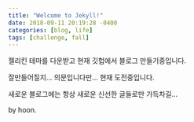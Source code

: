 ```yaml
---
title: "Welcome to Jekyll!"
date: 2018-09-11 20:19:28 -0400
categories: [blog, life]
tags: [challenge, fall]
---
```


젤리킨 테마를 다운받고 현재 깃헙에서 블로그 만들기중입니다.

잘만들어질지... 의문입니다만... 현재 도전중입니다. 

새로운 블로그에는 항상 새로운 신선한 글들로만 가득차길...

by hoon.
